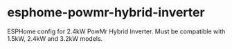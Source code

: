 # esphome-powmr-hybrid-inverter
ESPHome config for 2.4kW PowMr Hybrid Inverter. Must be compatible with 1.5kW, 2.4kW and 3.2kW models.
